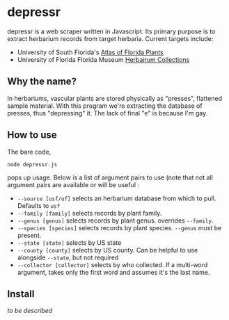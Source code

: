 # depressr

depressr is a web scraper written in Javascript. Its primary purpose is to extract herbarium records from target herbaria. Current targets include:

  - University of South Florida's [Atlas of Florida Plants](https://florida.plantatlas.usf.edu/)
  - University of Florida Florida Museum [Herbairum Collections](https://www.floridamuseum.ufl.edu/herbarium/cat/catsearch.htm)

## Why the name?

In herbariums, vascular plants are stored physically as "presses", flattened sample material. With this program we're extracting the database of presses, thus "depressing" it. The lack of final "e" is because I'm gay.

## How to use

The bare code,

    node depressr.js

pops up usage. Below is a list of argument pairs to use (note that not all argument pairs are available or will be useful :

  - `--source [usf/uf]` selects an herbarium database from which to pull. Defaults to `usf`
  - `--family [family]` selects records by plant family.
  - `--genus [genus]` selects records by plant genus. overrides `--family`.
  - `--species [species]` selects records by plant species. `--genus` must be present.
  - `--state [state]` selects by US state
  - `--county [county]` selects by US county. Can be helpful to use alongside `--state`, but not required
  - `--collector [collector]` selects by who collected. If a multi-word argument, takes only the first word and assumes it's the last name.

## Install

*to be described*
